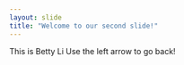 ```yaml
---
layout: slide
title: "Welcome to our second slide!"
---
```

This is Betty Li
Use the left arrow to go back!
